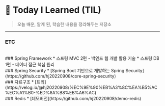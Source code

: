 # :memo: Today I Learned (TIL)
> 오늘 배운, 알게 된, 학습한 내용을 정리해두는 저장소
***
### ETC
<br/>
### Spring Framework
* 스프링 MVC 2편 - 백엔드 웹 개발 활용 기술
* 스프링 DB 1편 - 데이터 접근 핵심 원리
<br/>
### Spring Security
* [Spring Boot 기반으로 개발하는 Spring Security](https://github.com/hj20220908/core-spring-security)
<br/>
### 자료구조
* [트리](https://velog.io/@hj20220908/%EC%9E%90%EB%A3%8C%EA%B5%AC%EC%A1%B0-%ED%8A%B8%EB%A6%AC)
<br/>
### Redis
* [데모버전](https://github.com/hj20220908/demo-redis)
<br/>
